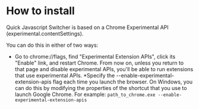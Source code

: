 # How to install

Quick Javascript Switcher is based on a Chrome Experimental API (experimental.contentSettings).

You can do this in either of two ways:

* Go to chrome://flags, find "Experimental Extension APIs", click its "Enable" link, and restart Chrome. From now on, unless you return to that page and disable experimental APIs, you'll be able to run extensions that use experimental APIs.
*Specify the --enable-experimental-extension-apis flag each time you launch the browser. On Windows, you can do this by modifying the properties of the shortcut that you use to launch Google Chrome. For example: `path_to_chrome.exe --enable-experimental-extension-apis`